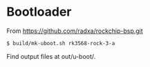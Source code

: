 # Bootloader

From https://github.com/radxa/rockchip-bsp.git

```sh
$ build/mk-uboot.sh rk3568-rock-3-a
```

Find output files at out/u-boot/.
